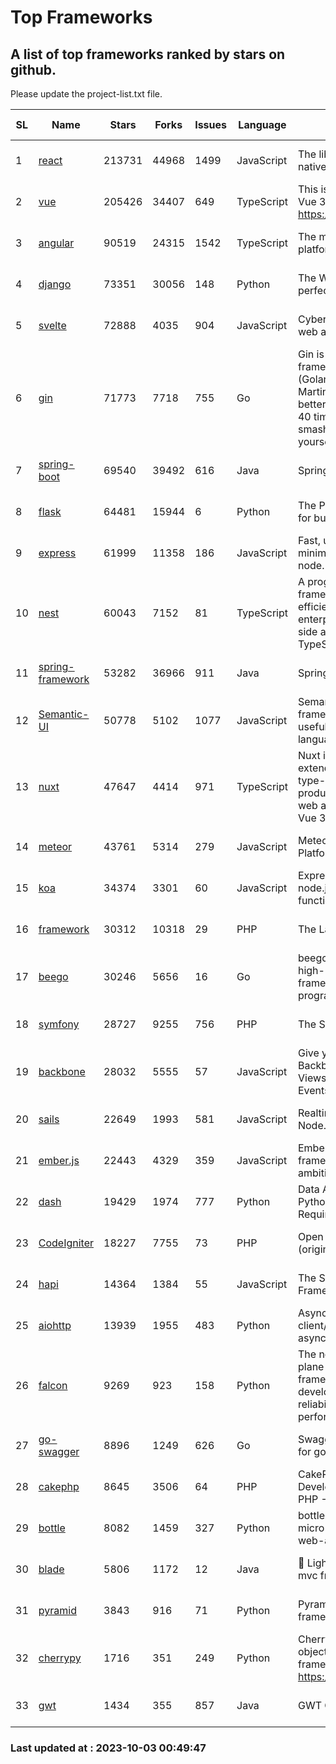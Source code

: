 # Top Frameworks
## A list of top frameworks ranked by stars on github.  
Please update the project-list.txt file.

| SL| Name  | Stars| Forks| Issues | Language | Description | Last Commit |
| --| ------| -----| ---- | ------ | -------- | ----------- | ----------- |
| 1 | [react](https://github.com/facebook/react) | 213731 | 44968 | 1499 | JavaScript | The library for web and native user interfaces. | 2023-10-02 18:38:44 |
| 2 | [vue](https://github.com/vuejs/vue) | 205426 | 34407 | 649 | TypeScript | This is the repo for Vue 2. For Vue 3, go to https://github.com/vuejs/core | 2023-04-27 09:43:19 |
| 3 | [angular](https://github.com/angular/angular) | 90519 | 24315 | 1542 | TypeScript | The modern web developer’s platform | 2023-10-02 23:58:03 |
| 4 | [django](https://github.com/django/django) | 73351 | 30056 | 148 | Python | The Web framework for perfectionists with deadlines. | 2023-10-02 14:16:43 |
| 5 | [svelte](https://github.com/sveltejs/svelte) | 72888 | 4035 | 904 | JavaScript | Cybernetically enhanced web apps | 2023-10-01 05:30:24 |
| 6 | [gin](https://github.com/gin-gonic/gin) | 71773 | 7718 | 755 | Go | Gin is a HTTP web framework written in Go (Golang). It features a Martini-like API with much better performance -- up to 40 times faster. If you need smashing performance, get yourself some Gin. | 2023-09-27 07:17:11 |
| 7 | [spring-boot](https://github.com/spring-projects/spring-boot) | 69540 | 39492 | 616 | Java | Spring Boot | 2023-10-02 10:35:26 |
| 8 | [flask](https://github.com/pallets/flask) | 64481 | 15944 | 6 | Python | The Python micro framework for building web applications. | 2023-09-30 14:37:24 |
| 9 | [express](https://github.com/expressjs/express) | 61999 | 11358 | 186 | JavaScript | Fast, unopinionated, minimalist web framework for node. | 2023-06-04 15:47:20 |
| 10 | [nest](https://github.com/nestjs/nest) | 60043 | 7152 | 81 | TypeScript | A progressive Node.js framework for building efficient, scalable, and enterprise-grade server-side applications with TypeScript/JavaScript 🚀 | 2023-10-02 10:26:36 |
| 11 | [spring-framework](https://github.com/spring-projects/spring-framework) | 53282 | 36966 | 911 | Java | Spring Framework | 2023-10-02 17:33:05 |
| 12 | [Semantic-UI](https://github.com/Semantic-Org/Semantic-UI) | 50778 | 5102 | 1077 | JavaScript | Semantic is a UI component framework based around useful principles from natural language. | 2023-01-11 17:05:32 |
| 13 | [nuxt](https://github.com/nuxt/nuxt) | 47647 | 4414 | 971 | TypeScript | Nuxt is an intuitive and extendable way to create type-safe, performant and production-grade full-stack web apps and websites with Vue 3. | 2023-10-02 21:36:00 |
| 14 | [meteor](https://github.com/meteor/meteor) | 43761 | 5314 | 279 | JavaScript | Meteor, the JavaScript App Platform | 2023-09-28 14:03:02 |
| 15 | [koa](https://github.com/koajs/koa) | 34374 | 3301 | 60 | JavaScript | Expressive middleware for node.js using ES2017 async functions | 2023-05-17 07:50:49 |
| 16 | [framework](https://github.com/laravel/framework) | 30312 | 10318 | 29 | PHP | The Laravel Framework. | 2023-10-02 18:33:10 |
| 17 | [beego](https://github.com/beego/beego) | 30246 | 5656 | 16 | Go | beego is an open-source, high-performance web framework for the Go programming language. | 2023-10-02 02:02:08 |
| 18 | [symfony](https://github.com/symfony/symfony) | 28727 | 9255 | 756 | PHP | The Symfony PHP framework | 2023-10-02 18:56:53 |
| 19 | [backbone](https://github.com/jashkenas/backbone) | 28032 | 5555 | 57 | JavaScript | Give your JS App some Backbone with Models, Views, Collections, and Events | 2023-08-10 22:05:08 |
| 20 | [sails](https://github.com/balderdashy/sails) | 22649 | 1993 | 581 | JavaScript | Realtime MVC Framework for Node.js | 2023-09-01 21:26:40 |
| 21 | [ember.js](https://github.com/emberjs/ember.js) | 22443 | 4329 | 359 | JavaScript | Ember.js - A JavaScript framework for creating ambitious web applications | 2023-09-29 18:20:16 |
| 22 | [dash](https://github.com/plotly/dash) | 19429 | 1974 | 777 | Python | Data Apps & Dashboards for Python. No JavaScript Required. | 2023-09-28 15:16:31 |
| 23 | [CodeIgniter](https://github.com/bcit-ci/CodeIgniter) | 18227 | 7755 | 73 | PHP | Open Source PHP Framework (originally from EllisLab) | 2023-04-07 17:57:13 |
| 24 | [hapi](https://github.com/hapijs/hapi) | 14364 | 1384 | 55 | JavaScript | The Simple, Secure Framework Developers Trust | 2023-09-18 11:40:11 |
| 25 | [aiohttp](https://github.com/aio-libs/aiohttp) | 13939 | 1955 | 483 | Python | Asynchronous HTTP client/server framework for asyncio and Python | 2023-10-03 00:39:37 |
| 26 | [falcon](https://github.com/falconry/falcon) | 9269 | 923 | 158 | Python | The no-magic web data plane API and microservices framework for Python developers, with a focus on reliability, correctness, and performance at scale. | 2023-08-21 21:45:34 |
| 27 | [go-swagger](https://github.com/go-swagger/go-swagger) | 8896 | 1249 | 626 | Go | Swagger 2.0 implementation for go | 2023-08-21 22:25:45 |
| 28 | [cakephp](https://github.com/cakephp/cakephp) | 8645 | 3506 | 64 | PHP | CakePHP: The Rapid Development Framework for PHP - Official Repository | 2023-10-02 07:17:05 |
| 29 | [bottle](https://github.com/bottlepy/bottle) | 8082 | 1459 | 327 | Python | bottle.py is a fast and simple micro-framework for python web-applications. | 2022-09-05 15:24:52 |
| 30 | [blade](https://github.com/lets-blade/blade) | 5806 | 1172 | 12 | Java | :rocket: Lightning fast and elegant mvc framework for Java8 | 2023-06-16 05:18:49 |
| 31 | [pyramid](https://github.com/Pylons/pyramid) | 3843 | 916 | 71 | Python | Pyramid - A Python web framework | 2023-09-14 21:55:43 |
| 32 | [cherrypy](https://github.com/cherrypy/cherrypy) | 1716 | 351 | 249 | Python | CherryPy is a pythonic, object-oriented HTTP framework.      https://cherrypy.dev | 2023-08-04 13:52:17 |
| 33 | [gwt](https://github.com/gwtproject/gwt) | 1434 | 355 | 857 | Java | GWT Open Source Project | 2023-09-13 21:29:31 |

### Last updated at : 2023-10-03 00:49:47
